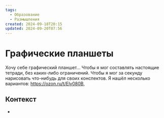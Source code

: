 ```yaml
---
tags:
  - Образование
  - Размышления
created: 2024-09-18T20:15
updated: 2024-09-20T07:56
---
```

# Графические планшеты

Хочу себе графический планшет… Чтобы я мог составлять настоящие тетради, без каких-либо ограничений. Чтобы я мог за секунду нарисовать что-нибудь для своих конспектов. Я нашёл несколько вариантов:
https://ozon.ru/t/Ely080B,


## Контекст
- 

